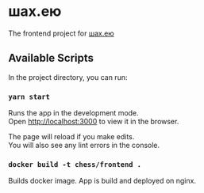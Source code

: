 # шах.ею

The frontend project for [шах.ею](https://шах.ею)

## Available Scripts

In the project directory, you can run:

### `yarn start`

Runs the app in the development mode.\
Open [http://localhost:3000](http://localhost:3000) to view it in the browser.

The page will reload if you make edits.\
You will also see any lint errors in the console.

### `docker build -t chess/frontend .`

Builds docker image. App is build and deployed on nginx.
